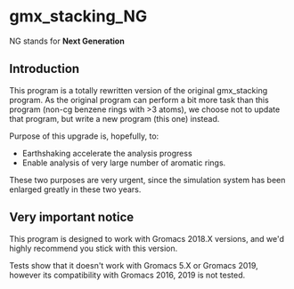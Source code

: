 # gmx_stacking_NG
NG stands for __Next Generation__

## Introduction
This program is a totally rewritten version of the original gmx_stacking program.
As the original program can perform a bit more task than this program 
(non-cg benzene rings with >3 atoms), we choose not to update that program, 
but write a new program (this one) instead.

Purpose of this upgrade is, hopefully, to:
- Earthshaking accelerate the analysis progress
- Enable analysis of very large number of aromatic rings.

These two purposes are very urgent, since the simulation system has been enlarged
greatly in these two years.

## Very important notice

This program is designed to work with Gromacs 2018.X versions, 
and we'd highly recommend you stick with this version.

Tests show that it doesn't work with Gromacs 5.X or Gromacs 2019, 
however its compatibility with Gromacs 2016, 2019 is not tested.
